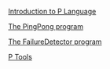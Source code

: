 [Introduction to P Language](https://github.com/p-org/P/wiki/Introduction-to-P-language) 

[The PingPong program](https://github.com/p-org/P/wiki/The-PingPong-program)

[The FailureDetector program](https://github.com/p-org/P/wiki/The-FailureDetector-program)

[P Tools](https://github.com/p-org/P/wiki/P-Tools)
